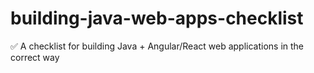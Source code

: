 # building-java-web-apps-checklist
✅ A checklist for building Java + Angular/React web applications in the correct way
